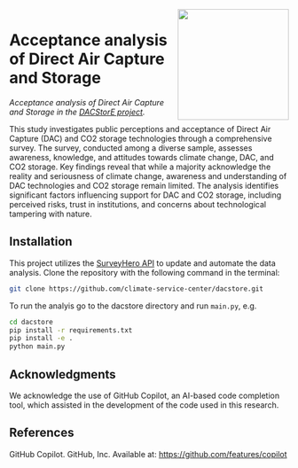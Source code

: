 
<img src="https://www.dacstore-project.com/@@project-logo/DACStorE_Logo_RGB_digital_farbig.png" width="200" align="right">

# Acceptance analysis of Direct Air Capture and Storage

*Acceptance analysis of Direct Air Capture and Storage in the [DACStorE project](https://www.dacstore-project.com).*

This study investigates public perceptions and acceptance of Direct Air Capture (DAC) and CO2 storage technologies through a comprehensive survey. The survey, conducted among a diverse sample, assesses awareness, knowledge, and attitudes towards climate change, DAC, and CO2 storage. Key findings reveal that while a majority acknowledge the reality and seriousness of climate change, awareness and understanding of DAC technologies and CO2 storage remain limited. The analysis identifies significant factors influencing support for DAC and CO2 storage, including perceived risks, trust in institutions, and concerns about technological tampering with nature.

## Installation

This project utilizes the [SurveyHero API](https://developer.surveyhero.com/api/) to update and automate the data analysis. Clone the repository with the following command in the terminal:

```bash
git clone https://github.com/climate-service-center/dacstore.git
```

To run the analyis go to the dacstore directory and run `main.py`, e.g.

```bash
cd dacstore
pip install -r requirements.txt
pip install -e .
python main.py
```

## Acknowledgments

We acknowledge the use of GitHub Copilot, an AI-based code completion tool, which assisted in the development of the code used in this research.

## References

GitHub Copilot. GitHub, Inc. Available at: https://github.com/features/copilot
